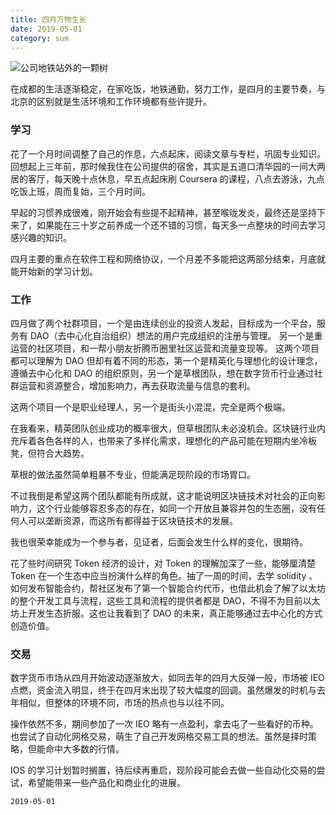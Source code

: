 ```yaml
---
title: 四月万物生长
date: 2019-05-01
category: sum
---
```



![公司地铁站外的一颗树](https://trello-attachments.s3.amazonaws.com/5b8642b60d0d174068e2ed5d/5cc947ccd0e8b269212cacf6/387de75e274ac8406beea551c4cc8741/image.png) 

在成都的生活逐渐稳定，在家吃饭，地铁通勤，努力工作，是四月的主要节奏，与北京的区别就是生活环境和工作环境都有些许提升。

### 学习

花了一个月时间调整了自己的作息，六点起床，阅读文章与专栏，巩固专业知识。回想起上三年前，那时候我住在公司提供的宿舍，其实是五道口清华园的一间大两居的客厅，每天晚十点休息，早五点起床刷 Coursera 的课程，八点去游泳，九点吃饭上班，周而复始，三个月时间。

早起的习惯养成很难，刚开始会有些提不起精神，甚至喉咙发炎，最终还是坚持下来了，如果能在三十岁之前养成一个还不错的习惯，每天多一点整块的时间去学习感兴趣的知识。

四月主要的重点在软件工程和网络协议，一个月差不多能把这两部分结束，月底就能开始新的学习计划。

### 工作

四月做了两个社群项目，一个是由连续创业的投资人发起，目标成为一个平台，服务有 DAO（去中心化自治组织）想法的用户完成组织的注册与管理。
另一个是重运营的社区项目，和一帮小朋友折腾币圈里社区运营和流量变现等。
这两个项目都可以理解为 DAO 但却有着不同的形态，第一个是精英化与理想化的设计理念，遵循去中心化和 DAO 的组织原则，另一个是草根团队，想在数字货币行业通过社群运营和资源整合，增加影响力，再去获取流量与信息的套利。

这两个项目一个是职业经理人，另一个是街头小混混，完全是两个极端。

在我看来，精英团队创业成功的概率很大，但草根团队未必没机会。区块链行业内充斥着各色各样的人，也带来了多样化需求，理想化的产品可能在短期内坐冷板凳，但符合大趋势。

草根的做法虽然简单粗暴不专业，但能满足现阶段的市场胃口。

不过我倒是希望这两个团队都能有所成就，这才能说明区块链技术对社会的正向影响力，这个行业能够容忍多态的存在，如同一个开放且兼容并包的生态圈，没有任何人可以垄断资源，而这所有都得益于区块链技术的发展。

我也很荣幸能成为一个参与者，见证者，后面会发生什么样的变化，很期待。


花了些时间研究 Token 经济的设计，对 Token 的理解加深了一些，能够厘清楚 Token 在一个生态中应当扮演什么样的角色。抽了一周的时间，去学 solidity 、如何发布智能合约，帮社区发布了第一个智能合约代币，也借此机会了解了以太坊的整个开发工具与流程，这些工具和流程的提供者都是 DAO，不得不为目前以太坊上开发生态折服。这也让我看到了 DAO 的未来，真正能够通过去中心化的方式创造价值。


### 交易

数字货币市场从四月开始波动逐渐放大，如同去年的四月大反弹一般，市场被 IEO 点燃，资金流入明显，终于在四月末出现了较大幅度的回调。虽然爆发的时机与去年相似，但整体的环境不同，市场的热点也与以往不同。

操作依然不多，期间参加了一次 IEO 略有一点盈利，拿去屯了一些看好的币种。也尝试了自动化网格交易，萌生了自己开发网格交易工具的想法。虽然是择时策略，但能命中大多数的行情。

IOS 的学习计划暂时搁置，待后续再重启，现阶段可能会去做一些自动化交易的尝试，希望能带来一些产品化和商业化的进展。


`2019-05-01`


